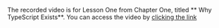 The recorded video is for Lesson One from Chapter One, titled ** Why TypeScript Exists**. 
You can access the video by [clicking the link](https://drive.google.com/file/d/19IQU9TKsVmZDMmdGirbVLv2LnPyPYWRw/view?usp=sharing)
